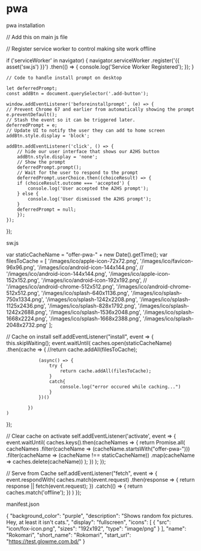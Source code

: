 # pwa
pwa installation 


// Add this on main js file

// Register service worker to control making site work offline

if ('serviceWorker' in navigator) {
    navigator.serviceWorker
        .register('{{ asset('sw.js') }}')
        .then(() => { console.log('Service Worker Registered'); });
    }

    // Code to handle install prompt on desktop

    let deferredPrompt;
    const addBtn = document.querySelector('.add-button');

    window.addEventListener('beforeinstallprompt', (e) => {
    // Prevent Chrome 67 and earlier from automatically showing the prompt
    e.preventDefault();
    // Stash the event so it can be triggered later.
    deferredPrompt = e;
    // Update UI to notify the user they can add to home screen
    addBtn.style.display = 'block';

    addBtn.addEventListener('click', () => {
        // hide our user interface that shows our A2HS button
        addBtn.style.display = 'none';
        // Show the prompt
        deferredPrompt.prompt();
        // Wait for the user to respond to the prompt
        deferredPrompt.userChoice.then((choiceResult) => {
        if (choiceResult.outcome === 'accepted') {
            console.log('User accepted the A2HS prompt');
        } else {
            console.log('User dismissed the A2HS prompt');
        }
        deferredPrompt = null;
        });
    });
});




sw.js

var staticCacheName = "offer-pwa-" + new Date().getTime();
var filesToCache = [
    '/images/ico/apple-icon-72x72.png',
    '/images/ico/favicon-96x96.png',
    '/images/ico/android-icon-144x144.png',
    // '/images/ico/android-icon-144x144.png',
    '/images/ico/apple-icon-152x152.png',
    '/images/ico/android-icon-192x192.png',
    // '/images/ico/android-chrome-512x512.png',
    '/images/ico/android-chrome-512x512.png',
    '/images/ico/splash-640x1136.png',
    '/images/ico/splash-750x1334.png',
    '/images/ico/splash-1242x2208.png',
    '/images/ico/splash-1125x2436.png',
    '/images/ico/splash-828x1792.png',
    '/images/ico/splash-1242x2688.png',
    '/images/ico/splash-1536x2048.png',
    '/images/ico/splash-1668x2224.png',
    '/images/ico/splash-1668x2388.png',
    '/images/ico/splash-2048x2732.png'
];

// Cache on install
self.addEventListener("install", event => {
    this.skipWaiting();
    event.waitUntil(
        caches.open(staticCacheName)
            .then(cache => {
                //return cache.addAll(filesToCache);

                (async() => {
                    try {
                        return cache.addAll(filesToCache);
                    }
                    catch{
                        console.log("error occured while caching...")
                    }
                })()

            })
    )
});

// Clear cache on activate
self.addEventListener('activate', event => {
    event.waitUntil(
        caches.keys().then(cacheNames => {
            return Promise.all(
                cacheNames
                    .filter(cacheName => (cacheName.startsWith("offer-pwa-")))
                    .filter(cacheName => (cacheName !== staticCacheName))
                    .map(cacheName => caches.delete(cacheName))
            );
        })
    );
});

// Serve from Cache
self.addEventListener("fetch", event => {
    event.respondWith(
        caches.match(event.request)
            .then(response => {
                return response || fetch(event.request);
            })
            .catch(() => {
                return caches.match('offline');
            })
    )
});






manifest.json 


{
    "background_color": "purple",
    "description": "Shows random fox pictures. Hey, at least it isn't cats.",
    "display": "fullscreen",
    "icons": [
      {
        "src": "icon/fox-icon.png",
        "sizes": "192x192",
        "type": "image/png"
      }
    ],
    "name": "Rokomari",
    "short_name": "Rokomari",
    "start_url": "https://test.glowme.com.bd/"
  }
  





